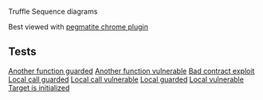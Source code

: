 Truffle Sequence diagrams

Best viewed with [pegmatite chrome plugin](https://chrome.google.com/webstore/detail/pegmatite/jegkfbnfbfnohncpcfcimepibmhlkldo)

## Tests
[Another function guarded](./test-another-function-guarded.md)
[Another function vulnerable](./test-another-function-vulnerable.md)
[Bad contract exploit](./test-bad-contract-exploit.md)
[Local call guarded](./test-local-call-guarded.md)
[Local call vulnerable](./test-local-call-vulnerable.md)
[Local guarded](./test-local-guarded.md)
[Local vulnerable](./test-local-vulnerable.md)
[Target is initialized](./test-target-is-initialized.md)

